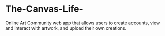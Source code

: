 # The-Canvas-Life-
Online Art Community web app that allows users to create accounts, view and interact with artwork, and upload their own creations.
